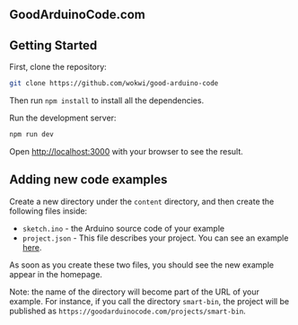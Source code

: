 ## GoodArduinoCode.com

## Getting Started

First, clone the repository:

```bash
git clone https://github.com/wokwi/good-arduino-code
```

Then run `npm install` to install all the dependencies.

Run the development server:

```bash
npm run dev
```

Open [http://localhost:3000](http://localhost:3000) with your browser to see the result.

## Adding new code examples

Create a new directory under the `content` directory, and then create the following files inside:

- `sketch.ino` - the Arduino source code of your example
- `project.json` - This file describes your project. You can see an example [here](content/simon/project.json).

As soon as you create these two files, you should see
the new example appear in the homepage.

Note: the name of the directory will become part of the URL of your example. For instance, if you call the
directory `smart-bin`, the project will be published
as `https://goodarduinocode.com/projects/smart-bin`.
